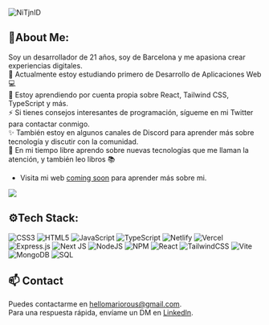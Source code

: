 ![NiTjnID](https://github.com/mariorous/mariorous/assets/67478429/0d6bbc82-a6a0-4194-abe4-084901c4da5b)

## 👋About Me:

Soy un desarrollador de 21 años, soy de Barcelona y me apasiona crear experiencias digitales. <br>
🔭 Actualmente estoy estudiando primero de Desarrollo de Aplicaciones Web 💻 <br>
🌱 Estoy aprendiendo por cuenta propia sobre React, Tailwind CSS, TypeScript y más. <br>
⚡ Si tienes consejos interesantes de programación, sígueme en mi Twitter para contactar conmigo. <br>
✨ También estoy en algunos canales de Discord para aprender más sobre tecnología y discutir con la comunidad. <br>
💖 En mi tiempo libre aprendo sobre nuevas tecnologías que me llaman la atención, y también leo libros 📚

- Visita mi web [coming soon](url) para aprender más sobre mi.

[![](https://visitcount.itsvg.in/api?id=harsh12codes&icon=0&color=0)](https://visitcount.itsvg.in) 

 ## ⚙Tech Stack:
![CSS3](https://img.shields.io/badge/css3-%231572B6.svg?style=flat&logo=css3&logoColor=white) ![HTML5](https://img.shields.io/badge/html5-%23E34F26.svg?style=flat&logo=html5&logoColor=white) ![JavaScript](https://img.shields.io/badge/javascript-%23323330.svg?style=flat&logo=javascript&logoColor=%23F7DF1E) ![TypeScript](https://img.shields.io/badge/typescript-%23007ACC.svg?style=flat&logo=typescript&logoColor=white) ![Netlify](https://img.shields.io/badge/netlify-%23000000.svg?style=flat&logo=netlify&logoColor=#00C7B7) ![Vercel](https://img.shields.io/badge/vercel-%23000000.svg?style=flat&logo=vercel&logoColor=white)  ![Express.js](https://img.shields.io/badge/express.js-%23404d59.svg?style=flat&logo=express&logoColor=%2361DAFB) ![Next JS](https://img.shields.io/badge/Next-black?style=flat&logo=next.js&logoColor=white) ![NodeJS](https://img.shields.io/badge/node.js-6DA55F?style=flat&logo=node.js&logoColor=white) ![NPM](https://img.shields.io/badge/NPM-%23CB3837.svg?style=flat&logo=npm&logoColor=white) ![React](https://img.shields.io/badge/react-%2320232a.svg?style=flat&logo=react&logoColor=%2361DAFB) ![TailwindCSS](https://img.shields.io/badge/tailwindcss-%2338B2AC.svg?style=flat&logo=tailwind-css&logoColor=white) ![Vite](https://img.shields.io/badge/vite-%23646CFF.svg?style=flat&logo=vite&logoColor=white) ![MongoDB](https://img.shields.io/badge/MongoDB-%234ea94b.svg?style=flat&logo=mongodb&logoColor=white) ![SQL](https://img.shields.io/badge/sql-%2320232a.svg?style=flat&logo=sql&logoColor=%2361DAFB)

## 📫 Contact
Puedes contactarme en hellomariorous@gmail.com.
<br>
Para una respuesta rápida, envíame un DM en [LinkedIn](https://www.linkedin.com/in/mariorous/). 

